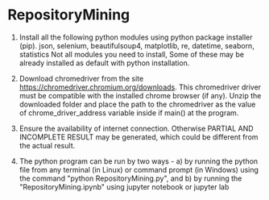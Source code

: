 # RepositoryMining
1. Install all the following python modules using python package installer (pip).
json, selenium, beautifulsoup4, matplotlib, re, datetime, seaborn, statistics 
Not all modules you need to install, Some of these may be already installed as default with python installation.

2. Download chromedriver from the site https://chromedriver.chromium.org/downloads. This chromedriver driver must be compatible with the installed chrome browser (if any). Unzip the downloaded folder and place the path to the chromedriver as the value of chrome_driver_address variable inside if main() at the program.

3. Ensure the availability of internet connection. Otherwise PARTIAL AND INCOMPLETE RESULT may be generated, which could be different from the actual result. 

4. The python program can be run by two ways -	a) by running the python file from any terminal (in Linux) or command prompt (in Windows) using the command "python RepositoryMining.py", and b) by running the "RepositoryMining.ipynb" using jupyter notebook or jupyter lab
	
